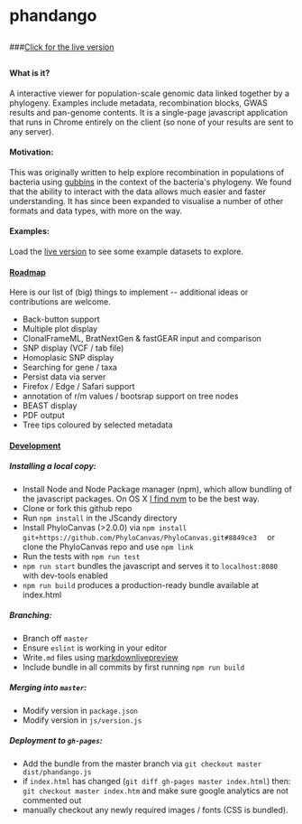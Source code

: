 # phandango

##

###[Click for the live version](http://jameshadfield.github.io/JScandy/)

##

#### What is it?
A interactive viewer for population-scale genomic data linked together by a phylogeny. Examples include metadata, recombination blocks, GWAS results and pan-genome contents. It is a single-page javascript application that runs in Chrome entirely on the client (so none of your results are sent to any server).

#### Motivation:
This was originally written to help explore recombination in populations of bacteria using [gubbins](https://github.com/sanger-pathogens/gubbins) in the context of the bacteria's phylogeny. We found that the ability to interact with the data allows much easier and faster understanding. It has since been expanded to visualise a number of other formats and data types, with more on the way.

#### Examples:

Load the [live version](http://jameshadfield.github.io/JScandy/) to see some example datasets to explore.

#### [Roadmap](#roadmap)
Here is our list of (big) things to implement -- additional ideas or contributions are welcome.

* Back-button support
* Multiple plot display
* ClonalFrameML, BratNextGen & fastGEAR input and comparison
* SNP display (VCF / tab file)
* Homoplasic SNP display
* Searching for gene / taxa
* Persist data via server
* Firefox / Edge / Safari support
* annotation of r/m values / bootsrap support on tree nodes
* BEAST display
* PDF output
* Tree tips coloured by selected metadata


#### [Development](#development)

##### Installing a local copy:

* Install Node and Node Package manager (npm), which allow bundling of the javascript packages. On OS X [I find nvm](http://stackoverflow.com/a/28025834) to be the best way.
* Clone or fork this github repo
* Run `npm install` in the JScandy directory
* Install PhyloCanvas (>2.0.0) via `npm install git+https://github.com/PhyloCanvas/PhyloCanvas.git#8849ce3  ` or clone the PhyloCanvas repo and use `npm link`
* Run the tests with `npm run test`
* `npm run start` bundles the javascript and serves it to `localhost:8080` with dev-tools enabled
* `npm run build` produces a production-ready bundle available at index.html

##### Branching:

* Branch off `master`
* Ensure `eslint` is working in your editor
* Write`.md` files using [markdownlivepreview](http://markdownlivepreview.com/)
* Include bundle in all commits by first running `npm run build`

##### Merging into `master`:

* Modify version in `package.json`
* Modify version in `js/version.js`

##### Deployment to `gh-pages`:

* Add the bundle from the master branch via `git checkout master dist/phandango.js`
* if `index.html` has changed (`git diff gh-pages master index.html`) then: `git checkout master index.htm` and make sure google analytics are not commented out
* manually checkout any newly required images / fonts (CSS is bundled).
